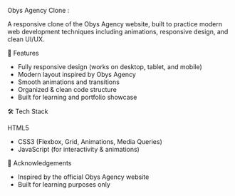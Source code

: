 Obys Agency Clone : 

A responsive clone of the Obys Agency website, built to practice modern web development techniques including animations, responsive design, and clean UI/UX.

🚀 Features
- Fully responsive design (works on desktop, tablet, and mobile)
- Modern layout inspired by Obys Agency
- Smooth animations and transitions
- Organized & clean code structure
- Built for learning and portfolio showcase

🛠️ Tech Stack

HTML5
- CSS3 (Flexbox, Grid, Animations, Media Queries)
- JavaScript (for interactivity & animations)

🙌 Acknowledgements
- Inspired by the official Obys Agency website
- Built for learning purposes only
